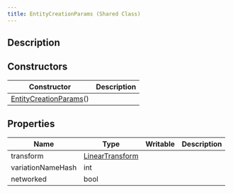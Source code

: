 ```yaml
---
title: EntityCreationParams (Shared Class)
---
```

## Description

## Constructors

| Constructor                                                         | Description |
| ------------------------------------------------------------------- | ----------- |
| [EntityCreationParams](/vext/ref/cls/shr/entitycreationparams)() |             |

## Properties

| Name              | Type                                                    | Writable | Description |
| ----------------- | ------------------------------------------------------- | -------- | ----------- |
| transform         | [LinearTransform](/vext/ref/cls/shr/lineartransform) |          |             |
| variationNameHash | int                                                     |          |             |
| networked         | bool                                                    |          |             |
